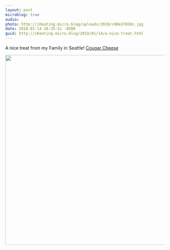```yaml
---
layout: post
microblog: true
audio: 
photo: http://iKeating.micro.blog/uploads/2018/c88e37858c.jpg
date: 2018-01-14 16:35:51 -0500
guid: http://iKeating.micro.blog/2018/01/14/a-nice-treat.html
---
```

A nice treat from my Family in Seattle! [Cougar Cheese](https://creamery.wsu.edu/cougar-cheese/)

<img src="http://iKeating.micro.blog/uploads/2018/c88e37858c.jpg" width="600" height="599" />
